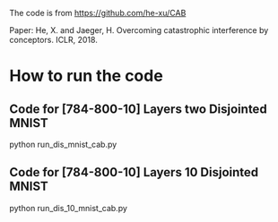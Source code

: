 The code is from https://github.com/he-xu/CAB

Paper: He, X. and Jaeger, H. Overcoming catastrophic interference by conceptors. ICLR, 2018.

# How to run the code

## Code for [784-800-10] Layers two Disjointed MNIST

python run_dis_mnist_cab.py

## Code for [784-800-10] Layers 10 Disjointed MNIST

python run_dis_10_mnist_cab.py
